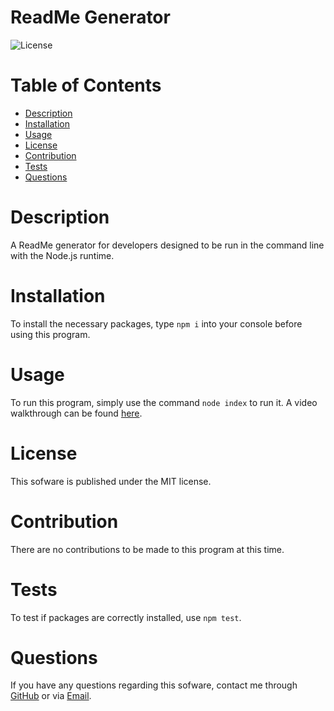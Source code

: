 # ReadMe Generator
![License](https://img.shields.io/badge/license-MIT-lightgrey.svg)

# Table of Contents
* [Description](#Description)
* [Installation](#Installation)
* [Usage](#Usage)
* [License](#License)
* [Contribution](#Contribution)
* [Tests](#Tests)
* [Questions](#Questions)

# Description
A ReadMe generator for developers designed to be run in the command line with the Node.js runtime.

# Installation
To install the necessary packages, type `npm i` into your console before using this program.

# Usage
To run this program, simply use the command `node index` to run it. A video walkthrough can be found [here](https://drive.google.com/file/d/1S1x3T3Svp73PgAr1HvDReUixD6ILTGBo/view).

# License
This sofware is published under the MIT license.

# Contribution

There are no contributions to be made to this program at this time.

# Tests

To test if packages are correctly installed, use `npm test`.

# Questions

If you have any questions regarding this sofware, contact me through 
[GitHub](https://github.com/jishllg) or via [Email](mailto:jishllg@gmail.com).
